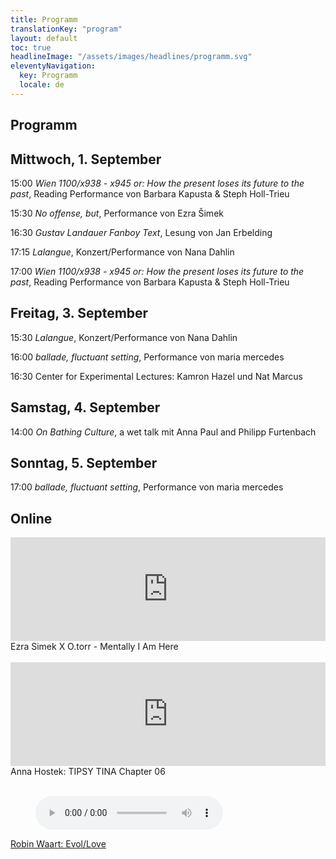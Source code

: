 ```yaml
---
title: Programm
translationKey: "program"
layout: default
toc: true
headlineImage: "/assets/images/headlines/programm.svg"
eleventyNavigation:
  key: Programm
  locale: de
---
```


## Programm

## Mittwoch, 1. September

15:00
*Wien 1100/x938 - x945 or: How the present loses its future to the past*, Reading Performance von Barbara Kapusta & Steph Holl-Trieu

15:30 
*No offense, but*, Performance von Ezra Šimek

16:30 
*Gustav Landauer Fanboy Text*, Lesung von Jan Erbelding

17:15 
*Lalangue*, Konzert/Performance von Nana Dahlin

17:00
*Wien 1100/x938 - x945 or: How the present loses its future to the past*, Reading Performance von Barbara Kapusta & Steph Holl-Trieu

## Freitag, 3. September

15:30
*Lalangue*, Konzert/Performance von Nana Dahlin

16:00
*ballade, fluctuant setting*, Performance von maria mercedes

16:30
Center for Experimental Lectures: Kamron Hazel und Nat Marcus

## Samstag, 4. September

14:00
*On Bathing Culture*, a wet talk mit Anna Paul and Philipp Furtenbach

## Sonntag, 5. September

17:00
*ballade, fluctuant setting*, Performance von maria mercedes

## Online

<iframe width="100%" height="166" scrolling="no" frameborder="no" allow="autoplay" src="https://w.soundcloud.com/player/?url=https%3A//api.soundcloud.com/tracks/1114505395&color=%23000000&auto_play=false&hide_related=false&show_comments=true&show_user=true&show_reposts=false&show_teaser=true"></iframe>
Ezra Simek X O.torr - Mentally I Am Here

<br>
<br>

<iframe width="100%" height="166" scrolling="no" frameborder="no" allow="autoplay" src="https://w.soundcloud.com/player/?url=https%3A//api.soundcloud.com/tracks/1114504852&color=%23ff0000&auto_play=false&hide_related=false&show_comments=true&show_user=true&show_reposts=false&show_teaser=true"></iframe>
Anna Hostek: TIPSY TINA Chapter 06

<br>
<br>

<figure>
    <audio
        controls
        src="http://45.82.190.23:8000/ices">
            Your browser does not support the
            <code>audio</code> element.
    </audio>
</figure>

[Robin Waart: Evol/Love](http://evolloveat.robinwaart.nl/)